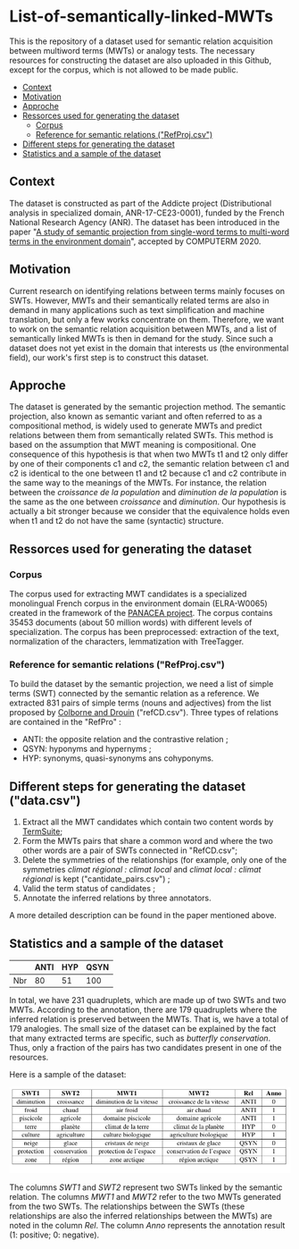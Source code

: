 # List-of-semantically-linked-MWTs

This is the repository of a dataset used for semantic relation acquisition between multiword terms (MWTs) or analogy tests. The necessary resources for constructing the dataset are also uploaded in this Github, except for the corpus, which is not allowed to be made public.

- [Context](#context)
- [Motivation](#motivation)
- [Approche](#approche)
- [Ressorces used for generating the dataset](#ressorces-used-for-generating-the-dataset)
  * [Corpus](#corpus)
  * [Reference for semantic relations ("RefProj.csv")](#reference-for-semantic-relations---refprojcsv--)
- [Different steps for generating the dataset](#different-steps-for-generating-the-dataset)
- [Statistics and a sample of the dataset](#statistics-and-a-sample-of-the-dataset)



## Context

The dataset is constructed as part of the Addicte project (Distributional analysis in specialized domain, ANR-17-CE23-0001), funded by the French National Research Agency (ANR). The dataset has been introduced in the paper "[A study of semantic projection from single-word terms to multi-word terms in the environment domain](https://www.aclweb.org/anthology/2020.computerm-1.7/)", accepted by COMPUTERM 2020.

## Motivation

Current research on identifying relations between terms mainly focuses on SWTs. However, MWTs and their semantically related terms are also in demand in many applications such as text simplification and machine translation, but only a few works concentrate on them. Therefore, we want to work on the semantic relation acquisition between MWTs, and a list of semantically linked MWTs is then in demand for the study. Since such a dataset does not yet exist in the domain that interests us (the environmental field), our work's first step is to construct this dataset. 

## Approche

The dataset is generated by the semantic projection method.
The semantic projection, also known as semantic variant and often referred to as a compositional method, is widely used to generate MWTs and predict relations between them from semantically related SWTs. This method is based on the assumption that MWT meaning is compositional. One consequence of this hypothesis is that when two MWTs t1 and t2 only differ by one of their components c1 and c2, the semantic relation between c1 and c2 is identical to the one between t1 and t2 because c1 and c2 contribute in the same way to the meanings of the MWTs. For instance, the relation between the *croissance de la population* and *diminution de la population* is the same as the one between *croissance* and *diminution*. Our hypothesis is actually a bit stronger because we consider that the equivalence holds even when t1 and t2 do not have the same (syntactic) structure. 

## Ressorces used for generating the dataset

### Corpus

The corpus used for extracting MWT candidates is a specialized monolingual French corpus in the environment domain (ELRA-W0065) created in the framework of the [PANACEA project](http://panacea-lr.eu/en/info-for-researchers/data-sets/monolingual-corpora). The corpus contains 35453 documents (about 50 million words) with different levels of specialization. The corpus has been preprocessed: extraction of the text, normalization of the characters, lemmatization with TreeTagger. 

### Reference for semantic relations ("RefProj.csv")

To build the dataset by the semantic projection, we need a list of simple terms (SWT) connected by the semantic relation as a reference. We extracted 831 pairs of simple terms (nouns and adjectives) from the list proposed by [Colborne and Drouin](https://github.com/gbcolborne/TALN_2016) ("refCD.csv").
Three types of relations are contained in the "RefPro" :
* ANTI: the opposite relation and the contrastive relation ;
* QSYN: hyponyms and hypernyms ;
* HYP: synonyms, quasi-synonyms ans cohyponyms.

## Different steps for generating the dataset ("data.csv")

1. Extract all the MWT candidates which contain two content words by [TermSuite](http://termsuite.github.io);
2. Form the MWTs pairs that share a common word and where the two other words are a pair of SWTs connected in "RefCD.csv";
3. Delete the symmetries of the relationships (for example, only one of the symmetries *climat régional : climat local* and *climat local : climat régional* is kept ("cantidate_pairs.csv") ;
4. Valid the term status of candidates ;
5. Annotate the inferred relations by three annotators. 

A more detailed description can be found in the paper mentioned above.

## Statistics and a sample of the dataset

|      | ANTI | HYP | QSYN |
|------|------|-----|------|
| Nbr  |  80  |  51 | 100  |

In total, we have 231 quadruplets, which are made up of two SWTs and two MWTs. According to the annotation, there are 179 quadruplets where the inferred relation is preserved between the MWTs. That is, we have a total of 179 analogies. The small size of the dataset can be explained by the fact that many extracted terms are specific, such as *butterfly conservation*. Thus, only a fraction of the pairs has two candidates present in one of the resources.

Here is a sample of the dataset:

![Screenshot](Images/dataset_exemple.jpg)

The columns *SWT1* and *SWT2* represent two SWTs linked by the semantic relation. The columns *MWT1* and *MWT2* refer to the two MWTs generated from the two SWTs. The relationships between the SWTs (these relationships are also the inferred relationships between the MWTs) are noted in the column *Rel*. The column *Anno* represents the annotation result (1: positive; 0: negative).
